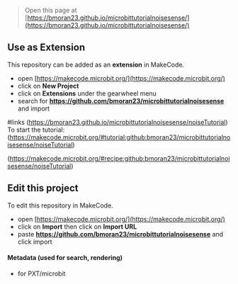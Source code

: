 
> Open this page at [https://bmoran23.github.io/microbittutorialnoisesense/](https://bmoran23.github.io/microbittutorialnoisesense/)



## Use as Extension

This repository can be added as an **extension** in MakeCode.

* open [https://makecode.microbit.org/](https://makecode.microbit.org/)
* click on **New Project**
* click on **Extensions** under the gearwheel menu
* search for **https://github.com/bmoran23/microbittutorialnoisesense** and import

#links
(https://bmoran23.github.io/microbittutorialnoisesense/noiseTutorial)
To start the tutorial: (https://makecode.microbit.org/#tutorial:github:bmoran23/microbittutorialnoisesense/noiseTutorial)

(https://makecode.microbit.org/#recipe:github:bmoran23/microbittutorialnoisesense/noiseTutorial)

## Edit this project

To edit this repository in MakeCode.

* open [https://makecode.microbit.org/](https://makecode.microbit.org/)
* click on **Import** then click on **Import URL**
* paste **https://github.com/bmoran23/microbittutorialnoisesense** and click import

#### Metadata (used for search, rendering)

* for PXT/microbit
<script src="https://makecode.com/gh-pages-embed.js"></script><script>makeCodeRender("{{ site.makecode.home_url }}", "{{ site.github.owner_name }}/{{ site.github.repository_name }}");</script>
